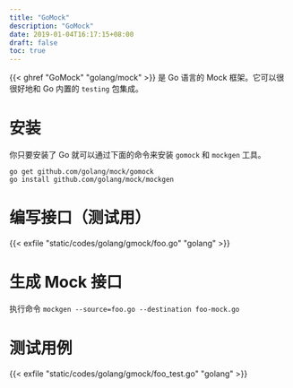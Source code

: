 ```yaml
---
title: "GoMock"
description: "GoMock"
date: 2019-01-04T16:17:15+08:00
draft: false
toc: true
---
```


{{< ghref "GoMock" "golang/mock" >}} 是 Go 语言的 Mock 框架。它可以很很好地和 Go 内置的 `testing` 包集成。

# 安装

你只要安装了 Go 就可以通过下面的命令来安装 `gomock` 和 `mockgen` 工具。

```
go get github.com/golang/mock/gomock
go install github.com/golang/mock/mockgen
```

# 编写接口（测试用）

{{< exfile "static/codes/golang/gmock/foo.go" "golang" >}}

# 生成 Mock 接口

执行命令 `mockgen --source=foo.go --destination foo-mock.go`

# 测试用例

{{< exfile "static/codes/golang/gmock/foo_test.go" "golang" >}}
